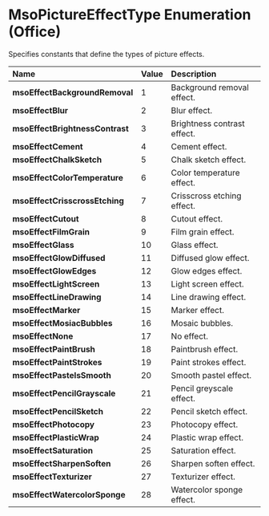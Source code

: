 
# MsoPictureEffectType Enumeration (Office)

Specifies constants that define the types of picture effects.



|**Name**|**Value**|**Description**|
|:-----|:-----|:-----|
| **msoEffectBackgroundRemoval**|1|Background removal effect.|
| **msoEffectBlur**|2|Blur effect.|
| **msoEffectBrightnessContrast**|3|Brightness contrast effect.|
| **msoEffectCement**|4|Cement effect.|
| **msoEffectChalkSketch**|5|Chalk sketch effect.|
| **msoEffectColorTemperature**|6|Color temperature effect.|
| **msoEffectCrisscrossEtching**|7|Crisscross etching effect.|
| **msoEffectCutout**|8|Cutout effect.|
| **msoEffectFilmGrain**|9|Film grain effect.|
| **msoEffectGlass**|10|Glass effect.|
| **msoEffectGlowDiffused**|11|Diffused glow effect.|
| **msoEffectGlowEdges**|12|Glow edges effect.|
| **msoEffectLightScreen**|13|Light screen effect.|
| **msoEffectLineDrawing**|14|Line drawing effect.|
| **msoEffectMarker**|15|Marker effect.|
| **msoEffectMosiacBubbles**|16|Mosaic bubbles.|
| **msoEffectNone**|17|No effect.|
| **msoEffectPaintBrush**|18|Paintbrush effect.|
| **msoEffectPaintStrokes**|19|Paint strokes effect.|
| **msoEffectPastelsSmooth**|20|Smooth pastel effect.|
| **msoEffectPencilGrayscale**|21|Pencil greyscale effect.|
| **msoEffectPencilSketch**|22|Pencil sketch effect.|
| **msoEffectPhotocopy**|23|Photocopy effect.|
| **msoEffectPlasticWrap**|24|Plastic wrap effect.|
| **msoEffectSaturation**|25|Saturation effect.|
| **msoEffectSharpenSoften**|26|Sharpen soften effect.|
| **msoEffectTexturizer**|27|Texturizer effect.|
| **msoEffectWatercolorSponge**|28|Watercolor sponge effect.|
